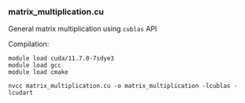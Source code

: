 ### matrix_multiplication.cu
General matrix multiplication using `cublas` API

Compilation:
```
module load cuda/11.7.0-7sdye3
module load gcc
module load cmake

nvcc matrix_multiplication.cu -o matrix_multiplication -lcublas -lcudart
```
